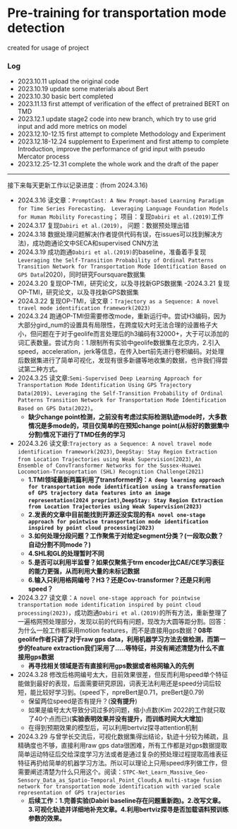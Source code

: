 # Pre-training for transportation mode detection

created for usage of project

### Log
  - 2023.10.11 upload the original code
  - 2023.10.19 update some materials about Bert
  - 2023.10.30 basic bert completed
  - 2023.11.13 first attempt of verification of the effect of pretrained BERT on TMD
  - 2023.12.1 update stage2 code into new branch, which try to use grid input and add more metrics on model
  - 2023.12.10-12.15 first attempt to complete Methodology and Experiment
  - 2023.12.18-12.24 supplement to Experiment and first attemp to complete Introduction,  improve the performance of grid input with pseudo Mercator process
  - 2023.12.25-12.31 complete the whole work and the draft of the paper
***
接下来每天更新工作以记录进度：(from 2024.3.16)
  - 2024.3.16 读文章：`PromptCast: A New Prompt-based Learning Paradigm for Time Series Forecasting， Leveraging Language Foundation Models for Human Mobility Forecasting`； 项目：复现`Dabiri et al.(2019)`工作
  - 2024.3.17 复现`Dabiri et al.(2019)`， 问题：数据预处理出错
  - 2024.3.18 数据处理问题解决(作者提供代码有误，在issues可以找到解决方法)，成功跑通论文中SECA和supervised CNN方法
  - 2024.3.19 成功跑通`Dabiri et al.(2019)`的baseline，准备着手复现`Leveraging the Self-Transition Probability of Ordinal Patterns Transition Network for Transportation Mode Identification Based on GPS Data`(2020)，同时研究Foursquare数据集
  - 2024.3.20 复现OP-TMI，研究论文，以及寻找新GPS数据集
  -2024.3.21 复现OP-TMI，研究论文，以及寻找新GPS数据集
  - 2024.3.22 复现OP-TMI，读文章：`Trajectory as a Sequence: A novel travel mode identification framework(2023)`
  - 2024.3.24 跑通OP-TMI但需要修改mode，重新运行中。尝试H3编码，因为大部分gird\_num的设置具有局限性，在跨度较大时无法合理的设置格子大小，但问题在于对于geolife而言处理后的h3编码有32000+，大于可以添加的词汇表数量。尝试方向：1.限制所有实验中geolife数据集在北京内，2.引入speed，acceleration，jerk等信息，在传入bert前先进行卷积编码。对处理后数据集进行了简单可视化，发现有很多新疆等地收集的数据，也许我们得尝试第二种方式。
  - 2024.3.25 读文章:`Semi-Supervised Deep Learning Approach for Transportation Mode Identification Using GPS Trajectory Data(2019)`、`Leveraging the Self-Transition Probability of Ordinal Patterns Transition Network for Transportation Mode Identification Based on GPS Data(2022)`。
    - **缺少change point检测，之前没有考虑过实际检测轨迹mode时，大多数情况是多mode的，项目仅简单的在预知change point(从标好的数据集中分割)情况下进行了TMD任务的学习**
  - 2024.3.26 读文章:`Trajectory as a Sequence: A novel travel mode identification framework(2023)`, `DeepStay: Stay Region Extraction from Location Trajectories using
Weak Supervision(2023)`, `An Ensemble of ConvTransformer Networks for the Sussex-Huawei Locomotion-Transportation (SHL) Recognition Challenge(2021)`
    - **1.TMI领域最新两篇利用了transformer的：`A deep learning approach for transportation mode identification using a transformation of GPS trajectory data features into an image representation(2024 preprint)`,`DeepStay: Stay Region Extraction from Location Trajectories using Weak Supervision(2023)`**
    - **2.发表的文章中目前能找到开源还没实现的有`A novel one-stage approach for pointwise transportation mode identification inspired by point cloud processing(2023)`**
    - **3.如何处理分段问题？工作聚焦于对给定segment分类？(一段取众数？自动分割不同mode？)**
    - **4.SHL和GL的处理暂时不同**
    - **5.是否可以利用半监督？如果仅聚焦于trm encoder比CAE/CE学习表征的能力更强，从而利用大量的未标记数据**
    - **6.输入只利用格网编号？H3？还是Cov-transformer？还是只利用speed？**
  - 2024.3.27 读文章：`A novel one-stage approach for pointwise transportation mode identification inspired by point cloud processing(2023)`，成功跑通`Dabiri et al.(2019)`的所有方法，重新整理了一遍格网预处理部分，发现以前的代码有问题，现改为大圆等距分割。回答：为什么一般工作都采用motion features，而不是直接用gps数据？**08年geolife作者只讲了对于raw gps data，利用机器学习方法去做检测，而第一步的feature extraction我们采用了.....等特征，并没有阐述清楚为什么不直接用gps数据**
    -  **再寻找相关领域是否有直接利用gps数据或者格网输入的先例**
  - 2024.3.28 修改后格网编号太大，目前效果很差，但反而利用speed单个特征能做到最好的表现，后面需要研究原因，词表无法利用还是speed分词后较短，能比较好学习到。(speed下，npreBert是0.71，preBert是0.79)
    - 保留两位speed是否有提升？(**没有提升**)
    - 如果是编号太大导致分词过多的问题，缩小点数(Kim 2022的工作就只取了40个点而已)(**实验表明效果并没有提升，而训练时间大大增加**)
    - 在得到预期效果的模型后，可以利用bertviz探寻attention机制
  - 2024.3.29 与曾学长交流后，可视化数据集得出结论，轨迹十分较为稀疏，且精确度也不够，直接利用raw gps data很困难，所有工作都是对gps数据提取简单运动特征后交给深度学习方法或者是通过复杂的预处理过程提取高维表征特征再扔给简单的机器学习方法。所以可以理论上只用speed序列做工作，但需要阐述清楚为什么只用这个。阅读：`STPC-Net_Learn_Massive_Geo-Sensory_Data_as_Spatio-Temporal_Point_Clouds`,`A multi-stage fusion network for transportation mode identification with varied scale representation of GPS trajectories`
    - **后续工作：1.完善实验(Dabiri baseline存在问题重新跑)。2.改写文章。3.可视化轨迹并详细地补充文章。4.利用bertviz探寻是否加载语料预训练参数的效果。**
